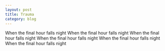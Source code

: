 ```yaml
---
layout: post
title: Trauma
category: blog
---
```


When the final hour falls night
When the final hour falls night
When the final hour falls night
When the final hour falls night
When the final hour falls night
When the final hour falls night
